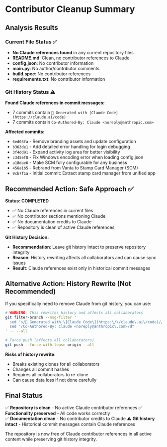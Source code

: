 # Contributor Cleanup Summary

## Analysis Results

### Current File Status ✅
- **No Claude references found** in any current repository files
- **README.md**: Clean, no contributor references to Claude
- **config.json**: No contributor information
- **main.py**: No author/contributor comments
- **build.spec**: No contributor references
- **requirements.txt**: No contributor information

### Git History Status ⚠️
**Found Claude references in commit messages:**
- 7 commits contain `🤖 Generated with [Claude Code](https://claude.ai/code)`
- 7 commits contain `Co-Authored-By: Claude <noreply@anthropic.com>`

**Affected commits:**
- `6ed03fa` - Remove branding assets and update configuration
- `b363de1` - Add detailed error handling for login debugging  
- `3f4dd91` - Expand activity log area for better visibility
- `c345ef8` - Fix Windows encoding error when loading config.json
- `a18dae6` - Make SCM fully configurable for any business
- `456a1b5` - Rebrand from Vanta to Stamp Card Manager (SCM)
- `9cb7f1a` - Initial commit: Extract stamp card manager from unified app

## Recommended Action: Safe Approach ✅

**Status: COMPLETED**
- ✅ No Claude references in current files
- ✅ No contributor sections mentioning Claude
- ✅ No documentation credits to Claude
- ✅ Repository is clean of active Claude references

**Git History Decision:**
- **Recommendation**: Leave git history intact to preserve repository integrity
- **Reason**: History rewriting affects all collaborators and can cause sync issues
- **Result**: Claude references exist only in historical commit messages

## Alternative Action: History Rewrite (Not Recommended)

If you specifically need to remove Claude from git history, you can use:

```bash
# WARNING: This rewrites history and affects all collaborators
git filter-branch --msg-filter '
  sed "s/🤖 Generated with \[Claude Code\](https:\/\/claude\.ai\/code)//g" |
  sed "/Co-Authored-By: Claude <noreply@anthropic\.com>/d"
' -- --all

# Force push (affects all collaborators)
git push --force-with-lease origin --all
```

**Risks of history rewrite:**
- Breaks existing clones for all collaborators
- Changes all commit hashes
- Requires all collaborators to re-clone
- Can cause data loss if not done carefully

## Final Status

✅ **Repository is clean** - No active Claude contributor references
✅ **Functionality preserved** - All code works correctly  
✅ **Documentation clean** - No contributor credits to Claude
⚠️ **Git history intact** - Historical commit messages contain Claude references

The repository is now free of Claude contributor references in all active content while preserving git history integrity.